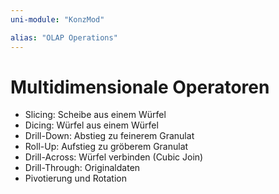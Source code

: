 ```yaml
---
uni-module: "KonzMod"

alias: "OLAP Operations"
---
```


# Multidimensionale Operatoren

- Slicing: Scheibe aus einem Würfel
- Dicing: Würfel aus einem Würfel
- Drill-Down: Abstieg zu feinerem Granulat
- Roll-Up: Aufstieg zu gröberem Granulat
- Drill-Across: Würfel verbinden (Cubic Join)
- Drill-Through: Originaldaten
- Pivotierung und Rotation
